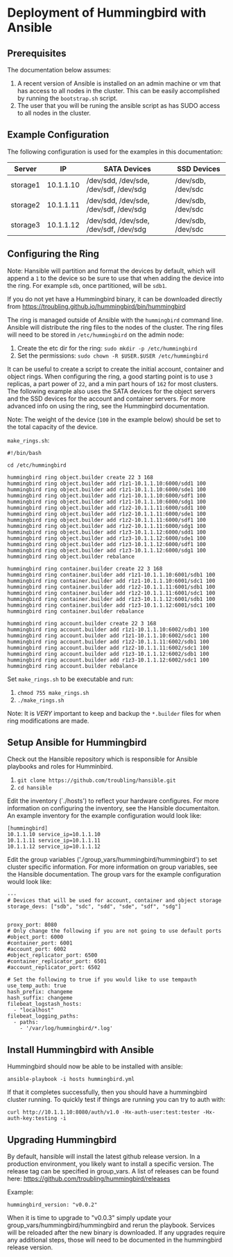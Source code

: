 Deployment of Hummingbird with Ansible
======================================

Prerequisites
-------------

The documentation below assumes:

  1.  A recent version of Ansible is installed on an admin machine or vm that has access to all nodes in the cluster.  This can be easily accomplished by running the `bootstrap.sh` script.
  2.  The user that you will be runing the ansible script as has SUDO access to all nodes in the cluster.

Example Configuration
---------------------

The following configuration is used for the examples in this documentation:

| Server | IP | SATA Devices | SSD Devices |
| ------ | -- | ------------ | ----------- |
| storage1 | 10.1.1.10 | /dev/sdd, /dev/sde, /dev/sdf, /dev/sdg | /dev/sdb, /dev/sdc | 
| storage2 | 10.1.1.11 | /dev/sdd, /dev/sde, /dev/sdf, /dev/sdg | /dev/sdb, /dev/sdc | 
| storage3 | 10.1.1.12 | /dev/sdd, /dev/sde, /dev/sdf, /dev/sdg | /dev/sdb, /dev/sdc |

Configuring the Ring
--------------------

Note: Hansible will partition and format the devices by default, which will append a `1` to the device so be sure to use that when adding the device into the ring.  For example `sdb`, once partitioned, will be `sdb1`.

If you do not yet have a Hummingbird binary, it can be downloaded directly from https://troubling.github.io/hummingbird/bin/hummingbird

The ring is managed outside of Ansible with the `hummingbird` command line.  Ansible will distribute the ring files to the nodes of the cluster.  The ring files will need to be stored in `/etc/hummingbird` on the admin node:

  1.  Create the etc dir for the ring: `sudo mkdir -p /etc/hummingbird`
  2.  Set the permissions: `sudo chown -R $USER.$USER /etc/hummingbird`

It can be useful to create a script to create the initial account, container and object rings.  When configuring the ring, a good starting point is to use `3` replicas, a part power of `22`, and a min part hours of `162` for most clusters.  The following example also uses the SATA devices for the object servers and the SSD devices for the account and container servers.  For more advanced info on using the ring, see the Hummingbird documentation.

Note: The weight of the device (`100` in the example below) should be set to the total capacity of the device.

`make_rings.sh`:
```
#!/bin/bash

cd /etc/hummingbird

hummingbird ring object.builder create 22 3 168
hummingbird ring object.builder add r1z1-10.1.1.10:6000/sdd1 100
hummingbird ring object.builder add r1z1-10.1.1.10:6000/sde1 100
hummingbird ring object.builder add r1z1-10.1.1.10:6000/sdf1 100
hummingbird ring object.builder add r1z1-10.1.1.10:6000/sdg1 100
hummingbird ring object.builder add r1z2-10.1.1.11:6000/sdd1 100
hummingbird ring object.builder add r1z2-10.1.1.11:6000/sde1 100
hummingbird ring object.builder add r1z2-10.1.1.11:6000/sdf1 100
hummingbird ring object.builder add r1z2-10.1.1.11:6000/sdg1 100
hummingbird ring object.builder add r1z3-10.1.1.12:6000/sdd1 100
hummingbird ring object.builder add r1z3-10.1.1.12:6000/sde1 100
hummingbird ring object.builder add r1z3-10.1.1.12:6000/sdf1 100
hummingbird ring object.builder add r1z3-10.1.1.12:6000/sdg1 100
hummingbird ring object.builder rebalance

hummingbird ring container.builder create 22 3 168
hummingbird ring container.builder add r1z1-10.1.1.10:6001/sdb1 100
hummingbird ring container.builder add r1z1-10.1.1.10:6001/sdc1 100
hummingbird ring container.builder add r1z2-10.1.1.11:6001/sdb1 100
hummingbird ring container.builder add r1z2-10.1.1.11:6001/sdc1 100
hummingbird ring container.builder add r1z3-10.1.1.12:6001/sdb1 100
hummingbird ring container.builder add r1z3-10.1.1.12:6001/sdc1 100
hummingbird ring container.builder rebalance

hummingbird ring account.builder create 22 3 168
hummingbird ring account.builder add r1z1-10.1.1.10:6002/sdb1 100
hummingbird ring account.builder add r1z1-10.1.1.10:6002/sdc1 100
hummingbird ring account.builder add r1z2-10.1.1.11:6002/sdb1 100
hummingbird ring account.builder add r1z2-10.1.1.11:6002/sdc1 100
hummingbird ring account.builder add r1z3-10.1.1.12:6002/sdb1 100
hummingbird ring account.builder add r1z3-10.1.1.12:6002/sdc1 100
hummingbird ring account.builder rebalance
```

Set `make_rings.sh` to be executable and run:

  1.  `chmod 755 make_rings.sh`
  2.  `./make_rings.sh`

Note: It is *VERY* important to keep and backup the `*.builder` files for when ring modifications are made.

Setup Ansible for Hummingbird
-----------------------------

Check out the Hansible repository which is responsible for Ansible playbooks and roles for Humminbird.

  1.  `git clone https://github.com/troubling/hansible.git`
  2.  `cd hansible`

Edit the inventory (`./hosts') to reflect your hardware configures.  For more information on configuring the inventory, see the Hansible documentaiton.  An example inventory for the example configuration would look like:

```
[hummingbird]
10.1.1.10 service_ip=10.1.1.10
10.1.1.11 service_ip=10.1.1.11
10.1.1.12 service_ip=10.1.1.12
```

Edit the group variables ('./group_vars/hummingbird/hummingbird') to set cluster specific information.  For more information on group variables, see the Hansible documentation.  The group vars for the example configuration would look like:

```
---
# Devices that will be used for account, container and object storage
storage_devs: ["sdb", "sdc", "sdd", "sde", "sdf", "sdg"]


proxy_port: 8080
# Only change the following if you are not going to use default ports
#object_port: 6000
#container_port: 6001
#account_port: 6002
#object_replicator_port: 6500
#container_replicator_port: 6501
#account_replicator_port: 6502

# Set the following to true if you would like to use tempauth
use_temp_auth: true
hash_prefix: changeme
hash_suffix: changeme
filebeat_logstash_hosts:
  - "localhost"
filebeat_logging_paths:
  - paths:
    - '/var/log/hummingbird/*.log'
```

Install Hummingbird with Ansible
--------------------------------

Hummingbird should now be able to be installed with ansible:

`ansible-playbook -i hosts hummingbird.yml`

If that it completes successfully, then you should have a hummingbird cluster running.  To quickly test if things are running you can try to auth with:

`curl http://10.1.1.10:8080/auth/v1.0 -Hx-auth-user:test:tester -Hx-auth-key:testing -i`

Upgrading Hummingbird
---------------------

By default, hansible will install the latest github release version. In a production environment, you likely want to install a specific version. The release tag can be specified in group_vars. A list of releases can be found here: https://github.com/troubling/hummingbird/releases

Example:

`hummingbird_version: "v0.0.2"`

When it is time to upgrade to "v0.0.3" simply update your group_vars/hummingbird/hummingbird and rerun the playbook. Services will be reloaded after the new binary is downloaded. If any upgrades require any additional steps, those will need to be documented in the hummingbird release version.
